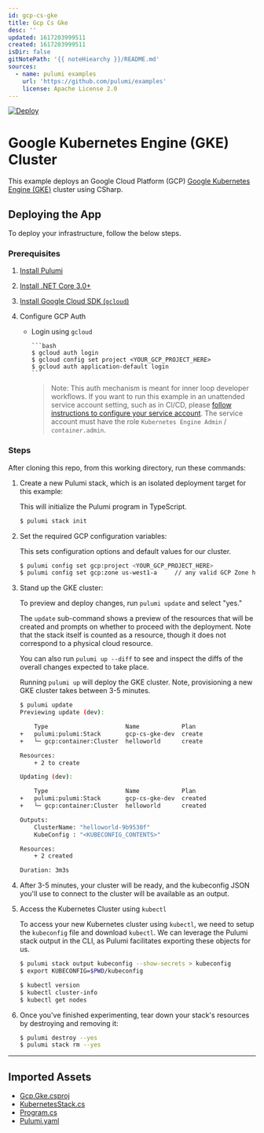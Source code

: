 ```yaml
---
id: gcp-cs-gke
title: Gcp Cs Gke
desc: ''
updated: 1617203999511
created: 1617203999511
isDir: false
gitNotePath: '{{ noteHiearchy }}/README.md'
sources:
  - name: pulumi examples
    url: 'https://github.com/pulumi/examples'
    license: Apache License 2.0
---
```

[![Deploy](https://get.pulumi.com/new/button.svg)](https://app.pulumi.com/new)

# Google Kubernetes Engine (GKE) Cluster

This example deploys an Google Cloud Platform (GCP) [Google Kubernetes Engine (GKE)](https://cloud.google.com/kubernetes-engine/) cluster using CSharp.

## Deploying the App

To deploy your infrastructure, follow the below steps.

### Prerequisites

1. [Install Pulumi](https://www.pulumi.com/docs/get-started/install/)
2. [Install .NET Core 3.0+](https://dotnet.microsoft.com/download)
3. [Install Google Cloud SDK (`gcloud`)](https://cloud.google.com/sdk/docs/downloads-interactive)
4. Configure GCP Auth

   - Login using `gcloud`

     ````
     ```bash
     $ gcloud auth login
     $ gcloud config set project <YOUR_GCP_PROJECT_HERE>
     $ gcloud auth application-default login
     ```
     ````

     > Note: This auth mechanism is meant for inner loop developer
     > workflows. If you want to run this example in an unattended service
     > account setting, such as in CI/CD, please [follow instructions to
     > configure your service account](https://www.pulumi.com/docs/intro/cloud-providers/gcp/setup/). The
     > service account must have the role `Kubernetes Engine Admin` / `container.admin`.

### Steps

After cloning this repo, from this working directory, run these commands:

1. Create a new Pulumi stack, which is an isolated deployment target for this example:

   This will initialize the Pulumi program in TypeScript.

   ```bash
   $ pulumi stack init
   ```

2. Set the required GCP configuration variables:

   This sets configuration options and default values for our cluster.

   ```bash
   $ pulumi config set gcp:project <YOUR_GCP_PROJECT_HERE>
   $ pulumi config set gcp:zone us-west1-a     // any valid GCP Zone here
   ```

3. Stand up the GKE cluster:

   To preview and deploy changes, run `pulumi update` and select "yes."

   The `update` sub-command shows a preview of the resources that will be created
   and prompts on whether to proceed with the deployment. Note that the stack
   itself is counted as a resource, though it does not correspond
   to a physical cloud resource.

   You can also run `pulumi up --diff` to see and inspect the diffs of the
   overall changes expected to take place.

   Running `pulumi up` will deploy the GKE cluster. Note, provisioning a
   new GKE cluster takes between 3-5 minutes.

   ```bash
   $ pulumi update
   Previewing update (dev):

       Type                      Name            Plan
   +   pulumi:pulumi:Stack       gcp-cs-gke-dev  create
   +   └─ gcp:container:Cluster  helloworld      create

   Resources:
       + 2 to create

   Updating (dev):

       Type                      Name            Plan
   +   pulumi:pulumi:Stack       gcp-cs-gke-dev  created
   +   └─ gcp:container:Cluster  helloworld      created

   Outputs:
       ClusterName: "helloworld-9b9530f"
       KubeConfig : "<KUBECONFIG_CONTENTS>"

   Resources:
       + 2 created

   Duration: 3m3s
   ```

4. After 3-5 minutes, your cluster will be ready, and the kubeconfig JSON you'll use to connect to the cluster will
   be available as an output.

5. Access the Kubernetes Cluster using `kubectl`

   To access your new Kubernetes cluster using `kubectl`, we need to setup the
   `kubeconfig` file and download `kubectl`. We can leverage the Pulumi
   stack output in the CLI, as Pulumi facilitates exporting these objects for us.

   ```bash
   $ pulumi stack output kubeconfig --show-secrets > kubeconfig
   $ export KUBECONFIG=$PWD/kubeconfig

   $ kubectl version
   $ kubectl cluster-info
   $ kubectl get nodes
   ```

6. Once you've finished experimenting, tear down your stack's resources by destroying and removing it:

   ```bash
   $ pulumi destroy --yes
   $ pulumi stack rm --yes
   ```

* * *

## Imported Assets

- [Gcp.Gke.csproj](/assets/gcp.csproj)
- [KubernetesStack.cs](/assets/kubernetesstack.cs)
- [Program.cs](/assets/program.cs)
- [Pulumi.yaml](/assets/pulumi.yaml)

